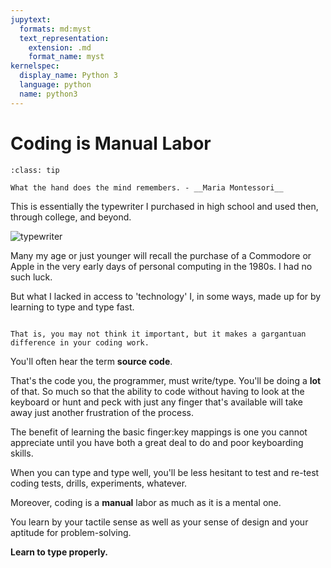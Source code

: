 ```yaml
---
jupytext:
  formats: md:myst
  text_representation:
    extension: .md
    format_name: myst
kernelspec:
  display_name: Python 3
  language: python
  name: python3
---
```


# Coding is Manual Labor

```{admonition} Coding is Tactile
:class: tip

What the hand does the mind remembers. - __Maria Montessori__

```

This is essentially the typewriter I purchased in high school and used then, through college, and beyond.

![typewriter](assets/images/typewriter.jpeg)

Many my age or just younger will recall the purchase of a Commodore or Apple in the very early days of personal computing in the 1980s.  I had no such luck.

But what I lacked in access to 'technology' I, in some ways, made up for by learning to type and type fast.

```{tip} In coding, keyboarding, i.e., the manual effort to put code to text, is, for most mere mortals, an essential skill.

That is, you may not think it important, but it makes a gargantuan difference in your coding work.
```

You'll often hear the term __source code__.

That's the code you, the programmer, must write/type.  You'll be doing a __lot__ of that.  So much so that the ability to code without having to look at the keyboard or hunt and peck with just any finger that's available will take away just another frustration of the process.

The benefit of learning the basic finger:key mappings is one you cannot appreciate until you have both a great deal to do and poor keyboarding skills.

When you can type and type well, you'll be less hesitant to test and re-test coding tests, drills, experiments, whatever.

Moreover, coding is a __manual__ labor as much as it is a mental one.

You learn by your tactile sense as well as your sense of design and your aptitude for problem-solving.

__Learn to type properly.__
